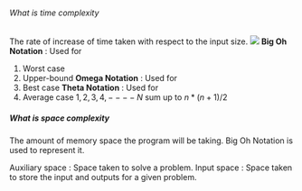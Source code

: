 ###### What is time complexity 
The rate of increase of time taken with respect to the input size. 
![](https://i.imgur.com/4IKz1D7.png)
**Big Oh Notation** : 
Used for 
1. Worst case 
2. Upper-bound
**Omega Notation** : 
Used for
1. Best case
**Theta Notation** : 
Used for
1. Average case 
$1,2,3,4,----N$ sum up to 
	$n*(n+1)/2$
##### What is space complexity 
The amount of memory space the program will be taking. 
Big Oh Notation is used to represent it. 

Auxiliary space : Space taken to solve a problem. 
Input space : Space taken to store the input and outputs for a given problem. 

